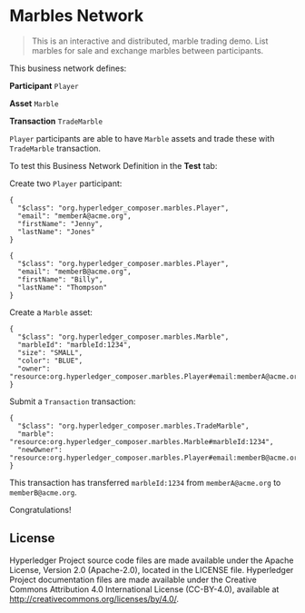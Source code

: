 # Marbles Network

> This is an interactive and distributed, marble trading demo. List marbles for sale and exchange marbles between participants.

This business network defines:

**Participant**
`Player`

**Asset**
`Marble`

**Transaction**
`TradeMarble`

`Player` participants are able to have `Marble` assets and trade these with `TradeMarble` transaction.

To test this Business Network Definition in the **Test** tab:

Create two `Player` participant:

```
{
  "$class": "org.hyperledger_composer.marbles.Player",
  "email": "memberA@acme.org",
  "firstName": "Jenny",
  "lastName": "Jones"
}
```

```
{
  "$class": "org.hyperledger_composer.marbles.Player",
  "email": "memberB@acme.org",
  "firstName": "Billy",
  "lastName": "Thompson"
}
```

Create a `Marble` asset:

```
{
  "$class": "org.hyperledger_composer.marbles.Marble",
  "marbleId": "marbleId:1234",
  "size": "SMALL",
  "color": "BLUE",
  "owner": "resource:org.hyperledger_composer.marbles.Player#email:memberA@acme.org"
}
```

Submit a `Transaction` transaction:

```
{
  "$class": "org.hyperledger_composer.marbles.TradeMarble",
  "marble": "resource:org.hyperledger_composer.marbles.Marble#marbleId:1234",
  "newOwner": "resource:org.hyperledger_composer.marbles.Player#email:memberB@acme.org"
}
```

This transaction has transferred `marbleId:1234` from `memberA@acme.org` to `memberB@acme.org`.

Congratulations!

## License <a name="license"></a>
Hyperledger Project source code files are made available under the Apache License, Version 2.0 (Apache-2.0), located in the LICENSE file. Hyperledger Project documentation files are made available under the Creative Commons Attribution 4.0 International License (CC-BY-4.0), available at http://creativecommons.org/licenses/by/4.0/.